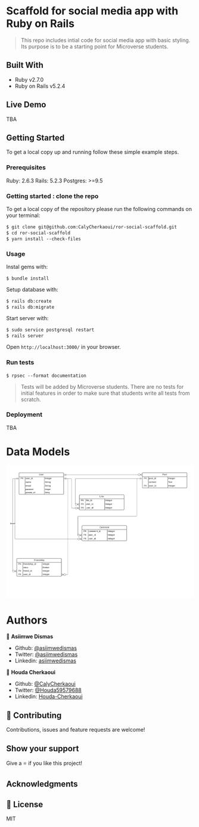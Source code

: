 # Scaffold for social media app with Ruby on Rails

> This repo includes intial code for social media app with basic styling. Its purpose is to be a starting point for Microverse students.

## Built With

- Ruby v2.7.0
- Ruby on Rails v5.2.4

## Live Demo

TBA

## Getting Started

To get a local copy up and running follow these simple example steps.

### Prerequisites

Ruby: 2.6.3
Rails: 5.2.3
Postgres: >=9.5

### Getting started : clone the repo

To get a local copy of the repository please run the following commands on your terminal:

```
$ git clone git@github.com:CalyCherkaoui/ror-social-scaffold.git
$ cd ror-social-scaffold
$ yarn install --check-files
```

### Usage

Instal gems with:

```
$ bundle install
```

Setup database with:

```
$ rails db:create
$ rails db:migrate
```

Start server with:

```
$ sudo service postgresql restart
$ rails server
```

Open `http://localhost:3000/` in your browser.

### Run tests

```
$ rpsec --format documentation
```

> Tests will be added by Microverse students. There are no tests for initial features in order to make sure that students write all tests from scratch.

### Deployment

TBA

# Data Models

<img src="docs/erd.jpeg">

# Authors

👤 **Asiimwe Dismas**

- Github: [@asiimwedismas](https://github.com/asiimwedismas)
- Twitter: [@asiimwedismas](https://twitter.com/asiimwedismas)
- Linkedin: [asiimwedismas](https://www.linkedin.com/in/asiimwedismas/)

👤 **Houda Cherkaoui**

- Github: [@CalyCherkaoui](https://github.com/CalyCherkaoui)
- Twitter: [@Houda59579688](https://twitter.com/Houda59579688)
- Linkedin: [Houda-Cherkaoui](https://www.linkedin.com/in/houda-cherkaoui-64106395/)

## 🤝 Contributing

Contributions, issues and feature requests are welcome!

## Show your support

Give a ⭐️ if you like this project!

## Acknowledgments

## 📝 License

MIT
